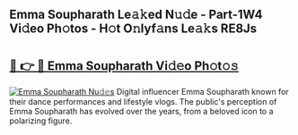 ## Emma Soupharath Le𝚊𝚔ed N𝚞𝚍e - Part-1W4 Vi𝚍eo Ph𝚘tos - H𝚘t O𝚗lyf𝚊ns Le𝚊𝚔s RE8Js

# <h2><a href="http://hf7ndu7.feru.top/?c=Emma+Soupharath">🔗 👉 🔴 Emma Soupharath Vi𝚍𝚎o Ph𝚘t𝚘𝚜</a></h2>

[![Emma Soupharath Nu𝚍𝚎s](https://i.imgur.com/0TWrTi3.gif)](http://hf7ndu7.feru.top/?c=Emma+Soupharath)
Digital influencer Emma Soupharath known for their dance performances and lifestyle vlogs. The public's perception of Emma Soupharath has evolved over the years, from a beloved icon to a polarizing figure. 
